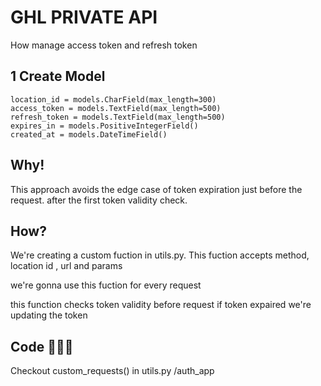 
#  GHL PRIVATE API

How manage access token and refresh token 


## 1 Create Model


    location_id = models.CharField(max_length=300)
    access_token = models.TextField(max_length=500)
    refresh_token = models.TextField(max_length=500)
    expires_in = models.PositiveIntegerField()
    created_at = models.DateTimeField()
    


## Why!
This approach avoids the edge case of token expiration just before the request.
after the first token validity check.
## How?
We're creating a custom fuction in utils.py. This fuction accepts method, location id , url and params

we're gonna use this fuction for every request

this function checks token validity before request if token expaired we're updating the token 
## Code 👨🏻‍💻
Checkout custom_requests()
in utils.py /auth_app 